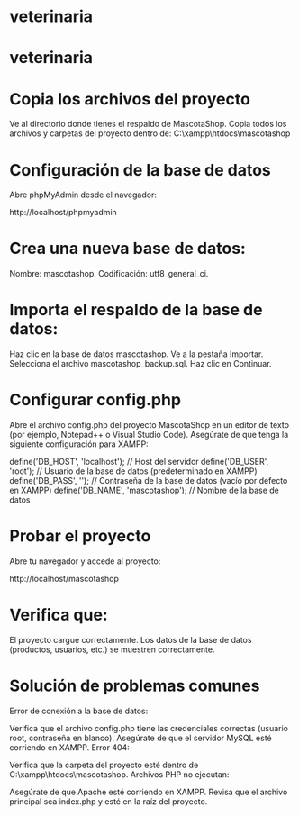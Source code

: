 # veterinaria
# veterinaria
# Copia los archivos del proyecto
Ve al directorio donde tienes el respaldo de MascotaShop.
Copia todos los archivos y carpetas del proyecto dentro de:
C:\xampp\htdocs\mascotashop

# Configuración de la base de datos
Abre phpMyAdmin desde el navegador:

http://localhost/phpmyadmin

# Crea una nueva base de datos:
Nombre: mascotashop.
Codificación: utf8_general_ci.

# Importa el respaldo de la base de datos:
Haz clic en la base de datos mascotashop.
Ve a la pestaña Importar.
Selecciona el archivo mascotashop_backup.sql.
Haz clic en Continuar.
# Configurar config.php
Abre el archivo config.php del proyecto MascotaShop en un editor de texto (por ejemplo, Notepad++ o Visual Studio Code).
Asegúrate de que tenga la siguiente configuración para XAMPP:

define('DB_HOST', 'localhost');        // Host del servidor
define('DB_USER', 'root');            // Usuario de la base de datos (predeterminado en XAMPP)
define('DB_PASS', '');                // Contraseña de la base de datos (vacío por defecto en XAMPP)
define('DB_NAME', 'mascotashop');     // Nombre de la base de datos
# Probar el proyecto
Abre tu navegador y accede al proyecto:

http://localhost/mascotashop
# Verifica que:
El proyecto cargue correctamente.
Los datos de la base de datos (productos, usuarios, etc.) se muestren correctamente.
#  Solución de problemas comunes
Error de conexión a la base de datos:

Verifica que el archivo config.php tiene las credenciales correctas (usuario root, contraseña en blanco).
Asegúrate de que el servidor MySQL esté corriendo en XAMPP.
Error 404:

Verifica que la carpeta del proyecto esté dentro de C:\xampp\htdocs\mascotashop.
Archivos PHP no ejecutan:

Asegúrate de que Apache esté corriendo en XAMPP.
Revisa que el archivo principal sea index.php y esté en la raíz del proyecto.

